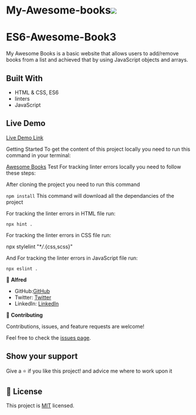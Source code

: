 # My-Awesome-books![](https://img.shields.io/badge/Microverse-blueviolet)

# ES6-Awesome-Book3

My Awesome Books is a basic website that allows users to add/remove books from a list and achieved that by using JavaScript objects and arrays.

## Built With

- HTML & CSS, ES6
- linters
- JavaScript

## Live Demo

[Live Demo Link](https://alfredbis29.github.io/ES6-Awesome-Book3/)

Getting Started
To get the content of this project locally you need to run this command in your terminal:

[Awesome Books](git@github.com:Alfredbis29/ES6-Awesome-Book3.git)
Test For tracking linter errors locally you need to follow these steps:

After cloning the project you need to run this command

`npm install` This command will download all the dependancies of the project

For tracking the linter errors in HTML file run:

`npx hint .`

For tracking the linter errors in CSS file run:

npx stylelint "\*_/_.{css,scss}"

And For tracking the linter errors in JavaScript file run:

`npx eslint .`

👤 **Alfred**

- GitHub:[GitHub](https://github.com/Alfredbis29)
- Twitter: [Twitter](https://twitter.com/AlfredBisimwa1)
- LinkedIn: [LinkedIn](https://www.linkedin.com/in/kalumuna-bisimwa-0501a81a8/)

🤝 **Contributing**

Contributions, issues, and feature requests are welcome!

Feel free to check the [issues page](git@github.com:Alfredbis29/ES6-Awesome-Book3.git/issue).

## Show your support

Give a ⭐️ if you like this project! and advice me where to work upon it

## 📝 License

This project is [MIT](./MIT.md) licensed.

